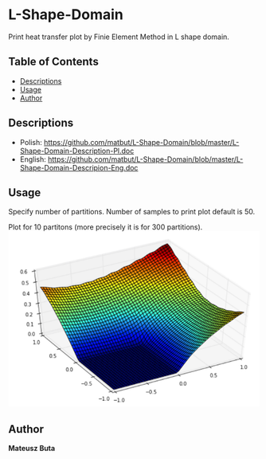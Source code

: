 # L-Shape-Domain
Print heat transfer plot by Finie Element Method in L shape domain.

## Table of Contents
- [Descriptions](#descriptions)
- [Usage](#usage)
- [Author](#author)

## Descriptions
* Polish: https://github.com/matbut/L-Shape-Domain/blob/master/L-Shape-Domain-Description-Pl.doc
* English: https://github.com/matbut/L-Shape-Domain/blob/master/L-Shape-Domain-Descripion-Eng.doc

## Usage
Specify number of partitions. 
Number of samples to print plot default is 50.

Plot for 10 partitons (more precisely it is for 300 partitions).
![alt text](https://github.com/matbut/L-Shape-Domain/blob/master/img/plot.png)

## Author
**Mateusz Buta**
